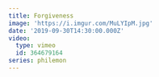 ```yaml
---
title: Forgiveness
image: 'https://i.imgur.com/MuLYIpM.jpg'
date: '2019-09-30T14:30:00.000Z'
video:
  type: vimeo
  id: 364679164
series: philemon
---
```


